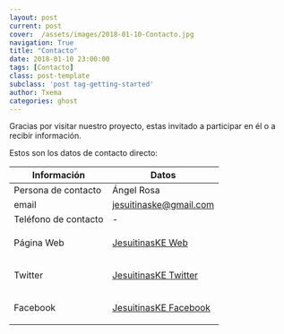 ```yaml
---
layout: post
current: post
cover:  /assets/images/2018-01-10-Contacto.jpg
navigation: True
title: "Contacto"
date: 2018-01-10 23:00:00
tags: [Contacto]
class: post-template
subclass: 'post tag-getting-started'
author: Txema
categories: ghost
---
```


Gracias por visitar nuestro proyecto, estas invitado a participar en él o a recibir información.

Estos son los datos de contacto directo:

| Información   |      Datos      |
|----------|-------------|
| Persona de contacto |  Ángel Rosa |
| email |    <jesuitinaske@gmail.com>   |
| Teléfono de contacto |  -     |
| Página Web |  <p> <a href="http://jesuitinaske.com/">JesuitinasKE Web</a></p>     |
| Twitter |  <p> <a href="https://twitter.com/jesuitinaske">JesuitinasKE Twitter</a></p>     |
| Facebook | <p> <a href="https://www.facebook.com/jesuitinas.ke.1">JesuitinasKE Facebook</a></p>     |




